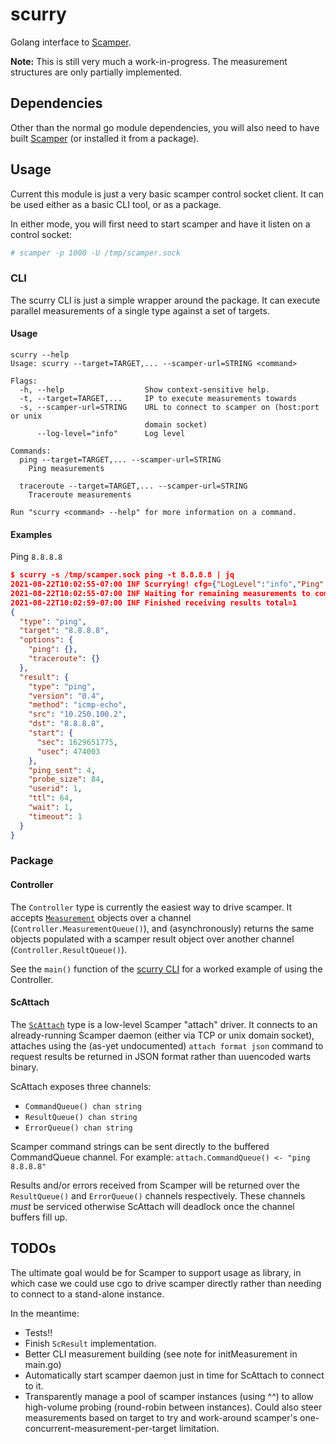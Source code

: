 # scurry
Golang interface to
[Scamper](https://www.caida.org/catalog/software/scamper/).

**Note:** This is still very much a work-in-progress. The measurement
structures are only partially implemented.

## Dependencies

Other than the normal go module dependencies, you will also need to have built
[Scamper](https://www.caida.org/catalog/software/scamper/) (or installed it from
a package).

## Usage

Current this module is just a very basic scamper control socket client. It can
be used either as a basic CLI tool, or as a package.

In either mode, you will first need to start scamper and have it listen on a
control socket:
```bash
# scamper -p 1000 -U /tmp/scamper.sock
```

### CLI

The scurry CLI is just a simple wrapper around the package. It can
execute parallel measurements of a single type against a set of
targets.

#### Usage

```
scurry --help
Usage: scurry --target=TARGET,... --scamper-url=STRING <command>

Flags:
  -h, --help                  Show context-sensitive help.
  -t, --target=TARGET,...     IP to execute measurements towards
  -s, --scamper-url=STRING    URL to connect to scamper on (host:port or unix
                              domain socket)
      --log-level="info"      Log level

Commands:
  ping --target=TARGET,... --scamper-url=STRING
    Ping measurements

  traceroute --target=TARGET,... --scamper-url=STRING
    Traceroute measurements

Run "scurry <command> --help" for more information on a command.
```

#### Examples

Ping `8.8.8.8`
```json
$ scurry -s /tmp/scamper.sock ping -t 8.8.8.8 | jq
2021-08-22T10:02:55-07:00 INF Scurrying! cfg={"LogLevel":"info","Ping":{},"ScamperURL":"/tmp/scamper.sock","Target":["8.8.8.8"],"Traceroute":{}}
2021-08-22T10:02:55-07:00 INF Waiting for remaining measurements to complete linger=60000 module=controller outstanding=1 package=scurry
2021-08-22T10:02:59-07:00 INF Finished receiving results total=1
{
  "type": "ping",
  "target": "8.8.8.8",
  "options": {
    "ping": {},
    "traceroute": {}
  },
  "result": {
    "type": "ping",
    "version": "0.4",
    "method": "icmp-echo",
    "src": "10.250.100.2",
    "dst": "8.8.8.8",
    "start": {
      "sec": 1629651775,
      "usec": 474003
    },
    "ping_sent": 4,
    "probe_size": 84,
    "userid": 1,
    "ttl": 64,
    "wait": 1,
    "timeout": 1
  }
}
```

### Package

#### Controller

The `Controller` type is currently the easiest way to drive
scamper. It accepts [`Measurement`](./measurement.go) objects over a
channel (`Controller.MeasurementQueue()`), and (asynchronously)
returns the same objects populated with a scamper result object over
another channel (`Controller.ResultQueue()`).

See the `main()` function of the [scurry CLI](./cmd/scurry/main.go)
for a worked example of using the Controller.

#### ScAttach

The [`ScAttach`](./attach.go) type is a low-level Scamper "attach"
driver. It connects to an already-running Scamper daemon (either via
TCP or unix domain socket), attaches using the (as-yet undocumented)
`attach format json` command to request results be returned in JSON
format rather than uuencoded warts binary.

ScAttach exposes three channels:
 - `CommandQueue() chan string`
 - `ResultQueue() chan string`
 - `ErrorQueue() chan string`

Scamper command strings can be sent directly to the buffered CommandQueue
channel. For example: `attach.CommandQueue() <- "ping 8.8.8.8"`

Results and/or errors received from Scamper will be returned over the
`ResultQueue()` and `ErrorQueue()` channels respectively. These
channels _must_ be serviced otherwise ScAttach will deadlock once the
channel buffers fill up.

## TODOs

The ultimate goal would be for Scamper to support usage as library,
in which case we could use cgo to drive scamper directly rather than
needing to connect to a stand-alone instance.

In the meantime:
 - Tests!!
 - Finish `ScResult` implementation.
 - Better CLI measurement building (see note for initMeasurement in main.go)
 - Automatically start scamper daemon just in time for ScAttach to
   connect to it.
 - Transparently manage a pool of scamper instances (using ^^) to
   allow high-volume probing (round-robin between instances). Could
   also steer measurements based on target to try and work-around
   scamper's one-concurrent-measurement-per-target limitation.

